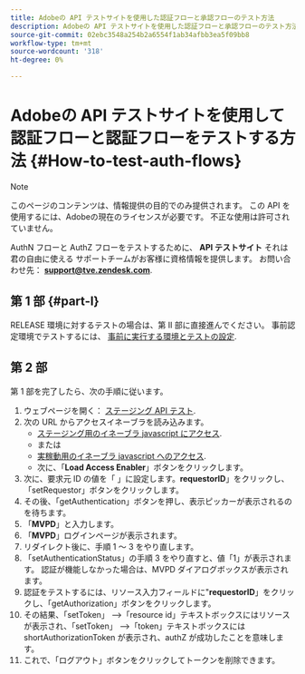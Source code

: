 ```yaml
---
title: Adobeの API テストサイトを使用した認証フローと承認フローのテスト方法
description: Adobeの API テストサイトを使用した認証フローと承認フローのテスト方法
source-git-commit: 02ebc3548a254b2a6554f1ab34afbb3ea5f09bb8
workflow-type: tm+mt
source-wordcount: '318'
ht-degree: 0%

---
```


# Adobeの API テストサイトを使用して認証フローと認証フローをテストする方法 {#How-to-test-auth-flows}

>[!NOTE]
>
>このページのコンテンツは、情報提供の目的でのみ提供されます。 この API を使用するには、Adobeの現在のライセンスが必要です。 不正な使用は許可されていません。

AuthN フローと AuthZ フローをテストするために、 **API テストサイト** それは君の自由に使える サポートチームがお客様に資格情報を提供します。 お問い合わせ先： **support@tve.zendesk.com**.


## 第 1 部 {#part-I}

RELEASE 環境に対するテストの場合は、第 II 部に直接進んでください。  事前認定環境でテストするには、 [事前に実行する環境とテストの設定](/help/authentication/setting-up-your-environment-and-testing-in-prequal.md).

## 第 2 部

第 1 部を完了したら、次の手順に従います。


1. ウェブページを開く： [ステージング API テスト](https://sp.auth-staging.adobe.com/apitest/api.html).
1. 次の URL からアクセスイネーブラを読み込みます。
   * [ステージング用のイネーブラ javascript にアクセス](https://entitlement.auth-staging.adobe.com/entitlement/js/AccessEnabler.js).
   * または
   * [実稼動用のイネーブラ javascript へのアクセス](https://entitlement.auth.adobe.com/entitlement/js/AccessEnabler.js).
   * 次に、「**Load Access Enabler**」ボタンをクリックします。
1. 次に、要求元 ID の値を「 」に設定します。**requestorID**」をクリックし、「setRequestor」ボタンをクリックします。
1. その後、「getAuthentication」ボタンを押し、表示ピッカーが表示されるのを待ちます。
1. 「**MVPD**」と入力します。
1. 「**MVPD**」ログインページが表示されます。
1. リダイレクト後に、手順 1 ～ 3 をやり直します。
1. 「setAuthenticationStatus」の手順 3 をやり直すと、値「1」が表示されます。 認証が機能しなかった場合は、MVPD ダイアログボックスが表示されます。
1. 認証をテストするには、リソース入力フィールドに&quot;**requestorID**」をクリックし、「getAuthorization」ボタンをクリックします。
1. その結果、「setToken」 —\>「resource id」テキストボックスにはリソースが表示され、「setToken」 —\>「token」テキストボックスには shortAuthorizationToken が表示され、authZ が成功したことを意味します。
1. これで、「ログアウト」ボタンをクリックしてトークンを削除できます。
